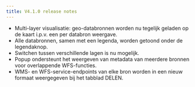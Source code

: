 ```yaml
---
title: V4.1.0 release notes
---
```


- Multi-layer visualisatie: geo-databronnen worden nu tegelijk geladen op de kaart i.p.v. een per databron weergave.
- Alle databronnen, samen met een legenda, worden getoond onder de legendaknop.
- Switchen tussen verschillende lagen is nu mogelijk.
- Popup ondersteunt het weergeven van metadata van meerdere bronnen voor overlappende WFS-functies.
- WMS- en WFS-service-endpoints van elke bron worden in een nieuw formaat weergegeven bij het tabblad DELEN.

